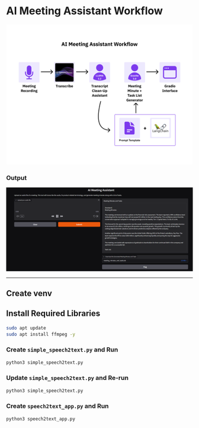 # AI Meeting Assistant Workflow

![arch](./media/arch.png)


### Output

![output](./media/final%20output.png)

---

## Create venv

## Install Required Libraries
```bash
sudo apt update
sudo apt install ffmpeg -y
```

### Create `simple_speech2text.py` and Run
```bash
python3 simple_speech2text.py
```

### Update `simple_speech2text.py` and Re-run
```bash
python3 simple_speech2text.py
```

### Create `speech2text_app.py` and Run
```bash
python3 speech2text_app.py
```

